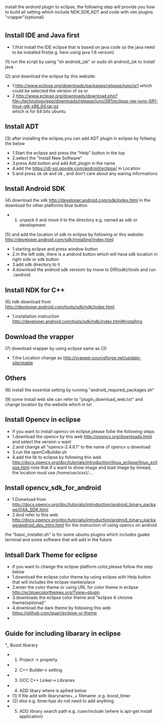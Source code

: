 #
install the android plugin to eclipse, the following step will 
provide you how to build all setting which include NDK,SDK,ADT and code with vim plugins "vrapper"(optional)
#
Install IDE and Java first
-----------------
* 1.first install the IDE eclipse that is based on java code so the java need to be installed first(e.g. here using java 1.6 version)

(1) run the script by using "sh android_jsk" or sudo sh android_jsk to install java

(2) and download the eclipse by this website:

* 1.http://www.eclipse.org/downloads/packages/release/juno/sr1  which could be selected the version of os
or 
* 2.http://www.eclipse.org/downloads/download.php?file=/technology/epp/downloads/release/juno/SR1/eclipse-jee-juno-SR1-linux-gtk-x86_64.tar.gz  
which is for 64 bits ubuntu

Install ADT
-----------
(3) after installing the eclipse,you can add ADT plugin in eclipse by follwing the below
* 1.Start the eclipse and press the "Help" button in the top
* 2.select the "Install New Software"
* 3.press Add button and add Adt_plugin in the name
* 4.add the https://dl-ssl.google.com/android/eclipse/ in Location
* 5.and press ok ok and ok , and don't care about any waring informations

Install Android SDK
-------------------
(4) download the sdk http://developer.android.com/sdk/index.html in the download for other platforms blue button
* 1. unpack it and move it to the directory e.g. named as sdk or development

(5) and add the location of sdk to eclipse by following or this website: http://developer.android.com/sdk/installing/index.html
* 1.starting eclipse and press window button
* 2.in the left side, there is a android button which will hava sdk location in right side or sdk button
* 3.add sdk directory to it
* 4.download the android sdk versionr by move to DIR{sdk}/tools and run ./android

Install NDK for C++
-------------------
(6) ndk download from http://developer.android.com/tools/sdk/ndk/index.html
* 1.installation instruction http://developer.android.com/tools/sdk/ndk/index.html#installing

Download the vrapper
-------------------
(7) download vrapper by using eclipse same as (3)
* 1.the Location change as http://vrapper.sourceforge.net/update-site/stable

Others
------
(8) install the essential setting by running "android_required_packages.sh"

(9) some install web site can refer to "plugin_download_web.txt" and change location by the website which in txt

Install Opencv in eclipse
-------------------------
* If you want to install opencv on eclipse,please follw the following steps
* 1.download the opencv by this web http://opencv.org/downloads.html and select the version u want
* 2.and change all "opencv-2.4.6.1" to the name of opencv u download
* 3.run the openCvBuilder.sh 
* 4.add the lib to eclipse by following this web http://docs.opencv.org/doc/tutorials/introduction/linux_eclipse/linux_eclipse.html 
    note that if u want to show image and load image by imread, the location must use /home/usr(xxx)/....

 Install opencv_sdk_for_android
------------------------------
* 1.Donwload from http://docs.opencv.org/doc/tutorials/introduction/android_binary_package/O4A_SDK.html
* 2.And refer to this web http://docs.opencv.org/doc/tutorials/introduction/android_binary_package/android_dev_intro.html 
  for the instruction of using opencv on android


the "basic_installer.sh" is for some ubuntu plugins which includes guake terminal and some software that will add in the future

Intsall Dark Theme for eclipse
------------------------------
* if you want to change the eclipse platform color,please follow the step below
* 1.download the eclipse color theme by using eclipse with Help button that will includes the eclipse markerplace
* 2.enter the color theme or using URL for color theme in eclipse http://eclipsecolorthemes.org/?view=plugin
* 3.downloads the eclipse color theme and "eclipse 4 chrome theme(optional)"
* 4.download the dark theme by following this web https://github.com/guari/eclipse-ui-theme
*

Guide for including libarary in eclipse
---------------------------

*_ Boost libarary
* 1. Project -> property
* 2. C++ Builder-> setting
* 3. GCC C++ Linker-> Libraries 
* 4. ADD libary where is apllied below
* (1) if file add with libaryname+_+ filename ,e.g. boost_timer
* (2) else e.g. timer.hpp do not need to add anything
* 5. ADD library search path e.g. /user/include (where is apt-get install application)



 


